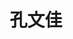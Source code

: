 ---
# Display name

title: 孔文佳
user_groups: ["Graduated Master Students"]



organizations:
- name: 2017-2020 

Interests:
- Machine Learning

---